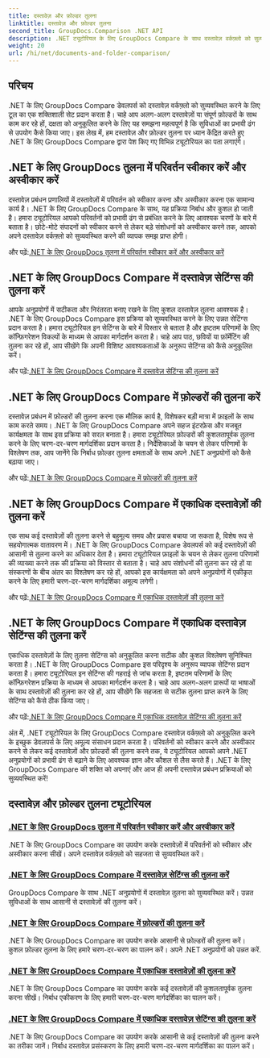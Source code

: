 ```yaml
---
title: दस्तावेज़ और फ़ोल्डर तुलना
linktitle: दस्तावेज़ और फ़ोल्डर तुलना
second_title: GroupDocs.Comparison .NET API
description: .NET ट्यूटोरियल के लिए GroupDocs Compare के साथ दस्तावेज़ वर्कफ़्लो को सुव्यवस्थित करना सीखें। परिवर्तनों को स्वीकार करें, अस्वीकार करें और दस्तावेज़ों और फ़ोल्डरों की तुलना सहजता से करें।
weight: 20
url: /hi/net/documents-and-folder-comparison/
---
```

## परिचय

.NET के लिए GroupDocs Compare डेवलपर्स को दस्तावेज़ वर्कफ़्लो को सुव्यवस्थित करने के लिए टूल का एक शक्तिशाली सेट प्रदान करता है। चाहे आप अलग-अलग दस्तावेज़ों या संपूर्ण फ़ोल्डरों के साथ काम कर रहे हों, दक्षता को अनुकूलित करने के लिए यह समझना महत्वपूर्ण है कि सुविधाओं का प्रभावी ढंग से उपयोग कैसे किया जाए। इस लेख में, हम दस्तावेज़ और फ़ोल्डर तुलना पर ध्यान केंद्रित करते हुए .NET के लिए GroupDocs Compare द्वारा पेश किए गए विभिन्न ट्यूटोरियल का पता लगाएंगे।

## .NET के लिए GroupDocs तुलना में परिवर्तन स्वीकार करें और अस्वीकार करें

दस्तावेज़ प्रबंधन प्रणालियों में दस्तावेज़ों में परिवर्तन को स्वीकार करना और अस्वीकार करना एक सामान्य कार्य है। .NET के लिए GroupDocs Compare के साथ, यह प्रक्रिया निर्बाध और कुशल हो जाती है। हमारा ट्यूटोरियल आपको परिवर्तनों को प्रभावी ढंग से प्रबंधित करने के लिए आवश्यक चरणों के बारे में बताता है। छोटे-मोटे संपादनों को स्वीकार करने से लेकर बड़े संशोधनों को अस्वीकार करने तक, आपको अपने दस्तावेज़ वर्कफ़्लो को सुव्यवस्थित करने की व्यापक समझ प्राप्त होगी।

 और पढ़ें:[.NET के लिए GroupDocs तुलना में परिवर्तन स्वीकार करें और अस्वीकार करें](./accept-reject-changes-dotnet/)

## .NET के लिए GroupDocs Compare में दस्तावेज़ सेटिंग्स की तुलना करें

आपके अनुप्रयोगों में सटीकता और निरंतरता बनाए रखने के लिए कुशल दस्तावेज़ तुलना आवश्यक है। .NET के लिए GroupDocs Compare इस प्रक्रिया को सुव्यवस्थित करने के लिए उन्नत सेटिंग्स प्रदान करता है। हमारा ट्यूटोरियल इन सेटिंग्स के बारे में विस्तार से बताता है और इष्टतम परिणामों के लिए कॉन्फ़िगरेशन विकल्पों के माध्यम से आपका मार्गदर्शन करता है। चाहे आप पाठ, छवियों या फ़ॉर्मेटिंग की तुलना कर रहे हों, आप सीखेंगे कि अपनी विशिष्ट आवश्यकताओं के अनुरूप सेटिंग्स को कैसे अनुकूलित करें।

 और पढ़ें:[.NET के लिए GroupDocs Compare में दस्तावेज़ सेटिंग्स की तुलना करें](./compare-documents-settings-dotnet/)

## .NET के लिए GroupDocs Compare में फ़ोल्डरों की तुलना करें

दस्तावेज़ प्रबंधन में फ़ोल्डरों की तुलना करना एक मौलिक कार्य है, विशेषकर बड़ी मात्रा में फ़ाइलों के साथ काम करते समय। .NET के लिए GroupDocs Compare अपने सहज इंटरफ़ेस और मजबूत कार्यक्षमता के साथ इस प्रक्रिया को सरल बनाता है। हमारा ट्यूटोरियल फ़ोल्डरों की कुशलतापूर्वक तुलना करने के लिए चरण-दर-चरण मार्गदर्शिका प्रदान करता है। निर्देशिकाओं के चयन से लेकर परिणामों के विश्लेषण तक, आप जानेंगे कि निर्बाध फ़ोल्डर तुलना क्षमताओं के साथ अपने .NET अनुप्रयोगों को कैसे बढ़ाया जाए।

 और पढ़ें:[.NET के लिए GroupDocs Compare में फ़ोल्डरों की तुलना करें](./compare-folders-dotnet/)

## .NET के लिए GroupDocs Compare में एकाधिक दस्तावेज़ों की तुलना करें

एक साथ कई दस्तावेज़ों की तुलना करने से बहुमूल्य समय और प्रयास बचाया जा सकता है, विशेष रूप से सहयोगात्मक वातावरण में। .NET के लिए GroupDocs Compare डेवलपर्स को कई दस्तावेज़ों की आसानी से तुलना करने का अधिकार देता है। हमारा ट्यूटोरियल फ़ाइलों के चयन से लेकर तुलना परिणामों की व्याख्या करने तक की प्रक्रिया को विस्तार से बताता है। चाहे आप संशोधनों की तुलना कर रहे हों या संस्करणों के बीच अंतर का विश्लेषण कर रहे हों, आपको इस कार्यक्षमता को अपने अनुप्रयोगों में एकीकृत करने के लिए हमारी चरण-दर-चरण मार्गदर्शिका अमूल्य लगेगी।

 और पढ़ें:[.NET के लिए GroupDocs Compare में एकाधिक दस्तावेज़ों की तुलना करें](./compare-multiple-documents-dotnet/)

## .NET के लिए GroupDocs Compare में एकाधिक दस्तावेज़ सेटिंग्स की तुलना करें

एकाधिक दस्तावेज़ों के लिए तुलना सेटिंग्स को अनुकूलित करना सटीक और कुशल विश्लेषण सुनिश्चित करता है। .NET के लिए GroupDocs Compare इस परिदृश्य के अनुरूप व्यापक सेटिंग्स प्रदान करता है। हमारा ट्यूटोरियल इन सेटिंग्स की गहराई से जांच करता है, इष्टतम परिणामों के लिए कॉन्फ़िगरेशन प्रक्रिया के माध्यम से आपका मार्गदर्शन करता है। चाहे आप अलग-अलग प्रारूपों या भाषाओं के साथ दस्तावेज़ों की तुलना कर रहे हों, आप सीखेंगे कि सहजता से सटीक तुलना प्राप्त करने के लिए सेटिंग्स को कैसे ठीक किया जाए।

 और पढ़ें:[.NET के लिए GroupDocs Compare में एकाधिक दस्तावेज़ सेटिंग्स की तुलना करें](./compare-multiple-documents-settings-dotnet/)

अंत में, .NET ट्यूटोरियल के लिए GroupDocs Compare दस्तावेज़ वर्कफ़्लो को अनुकूलित करने के इच्छुक डेवलपर्स के लिए अमूल्य संसाधन प्रदान करता है। परिवर्तनों को स्वीकार करने और अस्वीकार करने से लेकर कई दस्तावेज़ों और फ़ोल्डरों की तुलना करने तक, ये ट्यूटोरियल आपको अपने .NET अनुप्रयोगों को प्रभावी ढंग से बढ़ाने के लिए आवश्यक ज्ञान और कौशल से लैस करते हैं। .NET के लिए GroupDocs Compare की शक्ति को अपनाएं और आज ही अपनी दस्तावेज़ प्रबंधन प्रक्रियाओं को सुव्यवस्थित करें!
## दस्तावेज़ और फ़ोल्डर तुलना ट्यूटोरियल
### [.NET के लिए GroupDocs तुलना में परिवर्तन स्वीकार करें और अस्वीकार करें](./accept-reject-changes-dotnet/)
.NET के लिए GroupDocs Compare का उपयोग करके दस्तावेज़ों में परिवर्तनों को स्वीकार और अस्वीकार करना सीखें। अपने दस्तावेज़ वर्कफ़्लो को सहजता से सुव्यवस्थित करें।
### [.NET के लिए GroupDocs Compare में दस्तावेज़ सेटिंग्स की तुलना करें](./compare-documents-settings-dotnet/)
GroupDocs Compare के साथ .NET अनुप्रयोगों में दस्तावेज़ तुलना को सुव्यवस्थित करें। उन्नत सुविधाओं के साथ आसानी से दस्तावेज़ों की तुलना करें।
### [.NET के लिए GroupDocs Compare में फ़ोल्डरों की तुलना करें](./compare-folders-dotnet/)
.NET के लिए GroupDocs Compare का उपयोग करके आसानी से फ़ोल्डरों की तुलना करें। कुशल फ़ोल्डर तुलना के लिए हमारे चरण-दर-चरण का पालन करें। अपने .NET अनुप्रयोगों को उन्नत करें.
### [.NET के लिए GroupDocs Compare में एकाधिक दस्तावेज़ों की तुलना करें](./compare-multiple-documents-dotnet/)
.NET के लिए GroupDocs Compare का उपयोग करके कई दस्तावेज़ों की कुशलतापूर्वक तुलना करना सीखें। निर्बाध एकीकरण के लिए हमारी चरण-दर-चरण मार्गदर्शिका का पालन करें।
### [.NET के लिए GroupDocs Compare में एकाधिक दस्तावेज़ सेटिंग्स की तुलना करें](./compare-multiple-documents-settings-dotnet/)
.NET के लिए GroupDocs Compare का उपयोग करके आसानी से कई दस्तावेज़ों की तुलना करने का तरीका जानें। निर्बाध दस्तावेज़ प्रसंस्करण के लिए हमारी चरण-दर-चरण मार्गदर्शिका का पालन करें।
